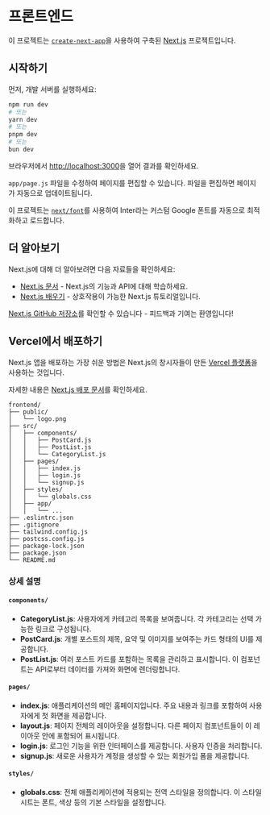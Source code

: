 # 프론트엔드

이 프로젝트는 [`create-next-app`](https://github.com/vercel/next.js/tree/canary/packages/create-next-app)을 사용하여 구축된 [Next.js](https://nextjs.org/) 프로젝트입니다.

## 시작하기

먼저, 개발 서버를 실행하세요:

```bash
npm run dev
# 또는
yarn dev
# 또는
pnpm dev
# 또는
bun dev
```

브라우저에서 [http://localhost:3000](http://localhost:3000)을 열어 결과를 확인하세요.

`app/page.js` 파일을 수정하여 페이지를 편집할 수 있습니다. 파일을 편집하면 페이지가 자동으로 업데이트됩니다.

이 프로젝트는 [`next/font`](https://nextjs.org/docs/basic-features/font-optimization)를 사용하여 Inter라는 커스텀 Google 폰트를 자동으로 최적화하고 로드합니다.

## 더 알아보기

Next.js에 대해 더 알아보려면 다음 자료들을 확인하세요:

- [Next.js 문서](https://nextjs.org/docs) - Next.js의 기능과 API에 대해 학습하세요.
- [Next.js 배우기](https://nextjs.org/learn) - 상호작용이 가능한 Next.js 튜토리얼입니다.

[Next.js GitHub 저장소](https://github.com/vercel/next.js/)를 확인할 수 있습니다 - 피드백과 기여는 환영입니다!

## Vercel에서 배포하기

Next.js 앱을 배포하는 가장 쉬운 방법은 Next.js의 창시자들이 만든 [Vercel 플랫폼](https://vercel.com/new?utm_medium=default-template&filter=next.js&utm_source=create-next-app&utm_campaign=create-next-app-readme)을 사용하는 것입니다.

자세한 내용은 [Next.js 배포 문서](https://nextjs.org/docs/deployment)를 확인하세요.

```
frontend/
├── public/
│   └── logo.png
├── src/
│   ├── components/
│   │   ├── PostCard.js
│   │   ├── PostList.js
│   │   └── CategoryList.js
│   ├── pages/
│   │   ├── index.js
│   │   ├── login.js
│   │   └── signup.js
│   ├── styles/
│   │   └── globals.css
│   ├── app/
│   │   └── ...
├── .eslintrc.json
├── .gitignore
├── tailwind.config.js
├── postcss.config.js
├── package-lock.json
├── package.json
└── README.md
```

### 상세 설명

#### `components/`
- **CategoryList.js**: 사용자에게 카테고리 목록을 보여줍니다. 각 카테고리는 선택 가능한 링크로 구성됩니다.
- **PostCard.js**: 개별 포스트의 제목, 요약 및 이미지를 보여주는 카드 형태의 UI를 제공합니다.
- **PostList.js**: 여러 포스트 카드를 포함하는 목록을 관리하고 표시합니다. 이 컴포넌트는 API로부터 데이터를 가져와 화면에 렌더링합니다.

#### `pages/`
- **index.js**: 애플리케이션의 메인 홈페이지입니다. 주요 내용과 링크를 포함하여 사용자에게 첫 화면을 제공합니다.
- **layout.js**: 페이지 전체의 레이아웃을 설정합니다. 다른 페이지 컴포넌트들이 이 레이아웃 안에 포함되어 표시됩니다.
- **login.js**: 로그인 기능을 위한 인터페이스를 제공합니다. 사용자 인증을 처리합니다.
- **signup.js**: 새로운 사용자가 계정을 생성할 수 있는 회원가입 폼을 제공합니다.

#### `styles/`
- **globals.css**: 전체 애플리케이션에 적용되는 전역 스타일을 정의합니다. 이 스타일 시트는 폰트, 색상 등의 기본 스타일을 설정합니다.